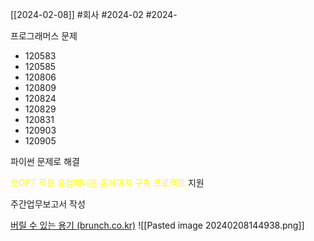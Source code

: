 [[2024-02-08]]
#회사 
#2024-02 
#2024- 

프로그래머스 문제
- 120583
- 120585
- 120806
- 120809
- 120824
- 120829
- 120831
- 120903
- 120905

파이썬 문제로 해결

<font color="#ffff00">챗GPT 적용 유컴패니온 홈페이지 구축 프로젝트</font>  지원

주간업무보고서 작성 


[버릴 수 있는 용기 (brunch.co.kr)](https://brunch.co.kr/@javajigi/33)
![[Pasted image 20240208144938.png]]